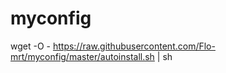 # myconfig

wget -O - https://raw.githubusercontent.com/Flo-mrt/myconfig/master/autoinstall.sh | sh
